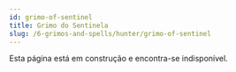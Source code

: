 ```yaml
---
id: grimo-of-sentinel
title: Grimo do Sentinela
slug: /6-grimos-and-spells/hunter/grimo-of-sentinel
---
```


Esta página está em construção e encontra-se indisponível.
